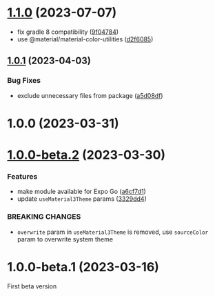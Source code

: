 # [1.1.0](https://github.com/pchmn/expo-material3-theme/compare/v1.0.1...v1.1.0) (2023-07-07)

* fix gradle 8 compatibility ([9f04784](https://github.com/pchmn/expo-material3-theme/commit/9f04784fadfdde8c80fd3c889e72f55267fee156))
* use @material/material-color-utilities ([d2f6085](https://github.com/pchmn/expo-material3-theme/commit/d2f6085e4ed3cf207ef534d71ab4c38ec8311329))

## [1.0.1](https://github.com/pchmn/expo-material3-theme/compare/v1.0.0...v1.0.1) (2023-04-03)


### Bug Fixes

* exclude unnecessary files from package ([a5d08df](https://github.com/pchmn/expo-material3-theme/commit/a5d08dfc7a9c356afe276ea5271adc6a3363ec93))

# 1.0.0 (2023-03-31)


# [1.0.0-beta.2](https://github.com/pchmn/expo-material3-theme/compare/v1.0.0-beta.1...v1.0.0-beta.2) (2023-03-30)


### Features

* make module available for Expo Go ([a6cf7d1](https://github.com/pchmn/expo-material3-theme/commit/a6cf7d1f7b6a29a91faf902304490255626bcaa0))
* update `useMaterial3Theme` params ([3329dd4](https://github.com/pchmn/expo-material3-theme/commit/3329dd4718f4d0bf2b88fe83d74380f208c5ad53))


### BREAKING CHANGES

* `overwrite` param in `useMaterial3Theme` is removed, use `sourceColor` param to overwrite system theme

# 1.0.0-beta.1 (2023-03-16)

First beta version
